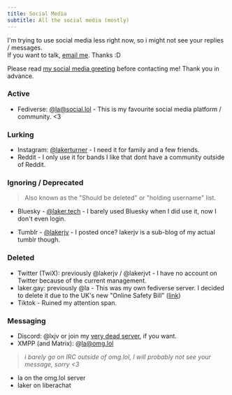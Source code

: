 ```yaml
---
title: Social Media
subtitle: All the social media (mostly)
---
```


I'm trying to use social media less right now, so i might not see your replies / messages. <br>
If you want to talk, [email me](/contact). Thanks :D

Please read [my social media greeting](/contact/greeting) before contacting me! Thank you in advance.

### Active
- Fediverse: [@la@social.lol](https://social.lol/@la) - This is my favourite social media platform / community. <3

### Lurking
- Instagram: [@lakerturner](https://instagram.com/lakerturner) - I need it for family and a few friends.
- Reddit - I only use it for bands I like that dont have a community outside of Reddit.

### Ignoring / Deprecated
> Also known as the "Should be deleted" or "holding username" list.

- Bluesky - [@laker.tech](https://bsky.app/profile/laker.tech) - I barely used Bluesky when I did use it, now I don't even login.

- Tumblr - [@lakerjv](https:lakerjv.tumblr.com) - I posted once? lakerjv is a sub-blog of my actual tumblr though.

### Deleted
- Twitter (TwiX): previously @lakerjv / @lakerjvt - I have no account on Twitter because of the current management.
- laker.gay: previously @la - This was my own fediverse server. I decided to delete it due to the UK's new "Online Safety Bill" ([link](https://social.lol/@la/111597722244578267))
- Tiktok - Ruined my attention span.

### Messaging
- Discord: @lxjv or join my [very dead server](https://laker.tech/discord), if you want.
- XMPP (and Matrix): @la@omg.lol
> *i barely go on IRC outside of omg.lol, I will probably not see your message, sorry <3*
- la on the omg.lol server
- laker on liberachat
